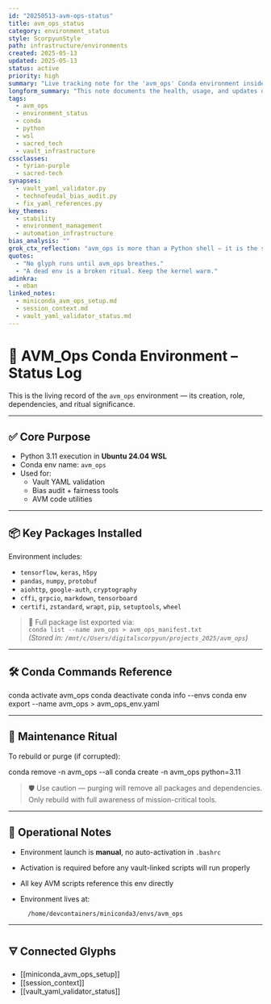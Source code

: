 ```yaml
---
id: "20250513-avm-ops-status"
title: avm_ops_status
category: environment_status
style: ScorpyunStyle
path: infrastructure/environments
created: 2025-05-13
updated: 2025-05-13
status: active
priority: high
summary: "Live tracking note for the 'avm_ops' Conda environment inside Ubuntu WSL. Used for AVM Syndicate scripts, YAML validation, and sacred-tech workflows."
longform_summary: "This note documents the health, usage, and updates of the 'avm_ops' environment, the operational command center for sacred-tech Python execution inside Ubuntu 24.04 WSL. It serves as the primary environment for automation, bias audits, YAML rituals, and AVM code workflows. Its role is foundational and active across all Obsidian–Python pipelines."
tags:
  - avm_ops
  - environment_status
  - conda
  - python
  - wsl
  - sacred_tech
  - vault_infrastructure
cssclasses:
  - tyrian-purple
  - sacred-tech
synapses:
  - vault_yaml_validator.py
  - technofeudal_bias_audit.py
  - fix_yaml_references.py
key_themes:
  - stability
  - environment_management
  - automation_infrastructure
bias_analysis: ""
grok_ctx_reflection: "avm_ops is more than a Python shell — it is the stable locus where code sovereignty anchors itself. All critical automation flows from this point of origin."
quotes:
  - "No glyph runs until avm_ops breathes."
  - "A dead env is a broken ritual. Keep the kernel warm."
adinkra:
  - eban
linked_notes:
  - miniconda_avm_ops_setup.md
  - session_context.md
  - vault_yaml_validator_status.md
---
```

# 🐍 AVM_Ops Conda Environment – Status Log

This is the living record of the `avm_ops` environment — its creation, role, dependencies, and ritual significance.

---

## ✅ Core Purpose

- Python 3.11 execution in **Ubuntu 24.04 WSL**
- Conda env name: `avm_ops`
- Used for:
  - Vault YAML validation  
  - Bias audit + fairness tools  
  - AVM code utilities

---

## 📦 Key Packages Installed

Environment includes:

- `tensorflow`, `keras`, `h5py`
- `pandas`, `numpy`, `protobuf`
- `aiohttp`, `google-auth`, `cryptography`
- `cffi`, `grpcio`, `markdown`, `tensorboard`
- `certifi`, `zstandard`, `wrapt`, `pip`, `setuptools`, `wheel`

> 📁 Full package list exported via:  
> `conda list --name avm_ops > avm_ops_manifest.txt`  
> *(Stored in: `/mnt/c/Users/digitalscorpyun/projects_2025/avm_ops`)*

---

## 🛠️ Conda Commands Reference

conda activate avm_ops
conda deactivate
conda info --envs
conda env export --name avm_ops > avm_ops_env.yaml

---

## 🧼 Maintenance Ritual

To rebuild or purge (if corrupted):

conda remove -n avm_ops --all
conda create -n avm_ops python=3.11

> 🛡️ Use caution — purging will remove all packages and dependencies. Only rebuild with full awareness of mission-critical tools.

---

## 📍 Operational Notes

- Environment launch is **manual**, no auto-activation in `.bashrc`
    
- Activation is required before any vault-linked scripts will run properly
    
- All key AVM scripts reference this env directly
    
- Environment lives at:
    
        /home/devcontainers/miniconda3/envs/avm_ops
    
    

---

## 🜃 Connected Glyphs

- [[miniconda_avm_ops_setup]]
- [[session_context]]
- [[vault_yaml_validator_status]]

